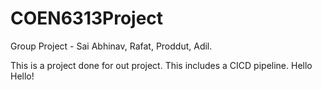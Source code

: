 # COEN6313Project
Group Project - Sai Abhinav, Rafat, Proddut, Adil.

This is a project done for out project. This includes a CICD pipeline.
Hello Hello!
